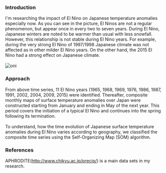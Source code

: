 ### Introduction
I'm researching the impact of El Nino on Japanese temperature anomalies especially now. As you can see in the picture, El Ninos are not a regular phenomenon, but appear once in every two to seven years. During El Nino, Japanese winters are noted to be warmer than usual with less snowfall. However, this relationship is not stable during El Nino years. For example, during the very strong El Nino of 1997/1998 Japanese climate was not affected as in other milder El Nino years. On the other hand, the 2015 El Nino had a strong effect on Japanese climate.<br><br>
![oni](https://user-images.githubusercontent.com/59592810/75132096-05b88880-5719-11ea-8fe5-a50286ef0a27.png)
### Approach
From above time series, 11 El Nino years (1965, 1968, 1969, 1976, 1986, 1987, 1991, 2002, 2004, 2009, 2015) were identified. Thereafter, composite monthly maps of surface temperature anomalies over Japan were constructed starting from January and ending in May of the next year. This period covers the initiation of a typical El Nino and continues into the spring following its termination.<br><br>
To understand, how the time evolution of Japanese surface temperature anomalies during El Nino varies according to geography, we classified the composite time series using the Self-Organizing Map (SOM) algorithm.<br>
### References
APHRODITE(http://www.chikyu.ac.jp/precip/) is a main data sets in my research.
